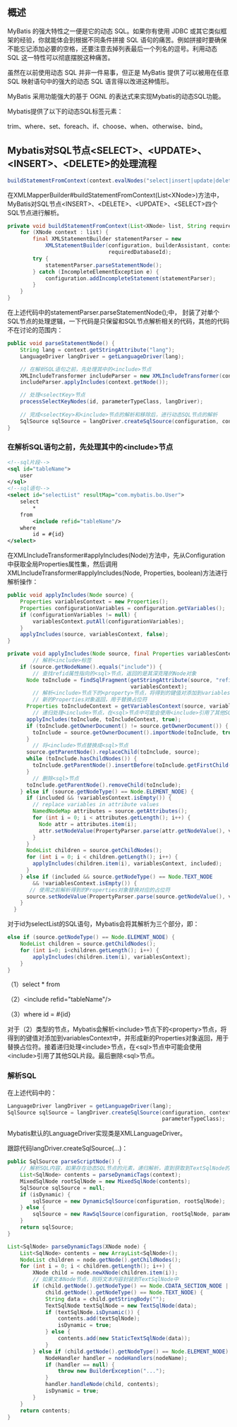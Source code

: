 ## 概述

MyBatis 的强大特性之一便是它的动态 SQL。如果你有使用 JDBC 或其它类似框架的经验，你就能体会到根据不同条件拼接 SQL 语句的痛苦。例如拼接时要确保不能忘记添加必要的空格，还要注意去掉列表最后一个列名的逗号。利用动态 SQL 这一特性可以彻底摆脱这种痛苦。

虽然在以前使用动态 SQL 并非一件易事，但正是 MyBatis 提供了可以被用在任意 SQL 映射语句中的强大的动态 SQL 语言得以改进这种情形。

MyBatis 采用功能强大的基于 OGNL 的表达式来实现Mybatis的动态SQL功能。

Mybatis提供了以下的动态SQL标签元素：

trim、where、set、foreach、if、choose、when、otherwise、bind。

## Mybatis对SQL节点\<SELECT>、\<UPDATE>、\<INSERT>、\<DELETE>的处理流程

```java
buildStatementFromContext(context.evalNodes("select|insert|update|delete"));
```

在XMLMapperBuilder#buildStatementFromContext(List\<XNode>)方法中，MyBatis对SQL节点\<INSERT>、\<DELETE>、\<UPDATE>、\<SELECT>四个SQL节点进行解析。

```java
private void buildStatementFromContext(List<XNode> list, String requiredDatabaseId) {
    for (XNode context : list) {
        final XMLStatementBuilder statementParser = new 
            XMLStatementBuilder(configuration, builderAssistant, context, 
                                requiredDatabaseId);
        try {
            statementParser.parseStatementNode();
        } catch (IncompleteElementException e) {
            configuration.addIncompleteStatement(statementParser);
        }
    }
}
```

在上述代码中的statementParser.parseStatementNode();中， 封装了对单个SQL节点的处理逻辑，一下代码是只保留和SQL节点解析相关的代码，其他的代码不在讨论的范围内：

```java
public void parseStatementNode() {
    String lang = context.getStringAttribute("lang");
    LanguageDriver langDriver = getLanguageDriver(lang);

    // 在解析SQL语句之前，先处理其中的<include>节点
    XMLIncludeTransformer includeParser = new XMLIncludeTransformer(configuration, builderAssistant);
    includeParser.applyIncludes(context.getNode());

    // 处理<selectKey>节点
    processSelectKeyNodes(id, parameterTypeClass, langDriver);
    
    // 完成<selectKey>和<include>节点的解析和移除后，进行动态SQL节点的解析
    SqlSource sqlSource = langDriver.createSqlSource(configuration, context, parameterTypeClass);
}
```

### 在解析SQL语句之前，先处理其中的\<include>节点

```xml
<!--sql片段-->
<sql id="tableName">
    user
</sql>
<!--sql语句-->
<select id="selectList" resultMap="com.mybatis.bo.User">
    select 
    	* 
    from 
    	<include refid="tableName"/> 
    where
    	id = #{id}
</select>
```

在XMLIncludeTransformer#applyIncludes(Node)方法中，先从Configuration中获取全局Properties属性集，然后调用XMLIncludeTransformer#applyIncludes(Node, Properties, boolean)方法进行解析操作：

```java
public void applyIncludes(Node source) {
    Properties variablesContext = new Properties();
    Properties configurationVariables = configuration.getVariables();
    if (configurationVariables != null) {
        variablesContext.putAll(configurationVariables);
    }
    applyIncludes(source, variablesContext, false);
}
```

```java
private void applyIncludes(Node source, final Properties variablesContext, boolean included) {
    	// 解析<include>标签
    if (source.getNodeName().equals("include")) {
      	// 查找refid属性指向的<sql>节点，返回的是其深克隆的Node对象
      Node toInclude = findSqlFragment(getStringAttribute(source, "refid"), 
                                       variablesContext);
        // 解析<include>节点下的<property>节点，将得到的键值对添加到variablesContext中，并形成
        // 新的Properties对象返回，用于替换占位符
      Properties toIncludeContext = getVariablesContext(source, variablesContext);
      	// 递归处理<include>节点，在<sql>节点中可能会使用<include>引用了其他SQL片段
      applyIncludes(toInclude, toIncludeContext, true);
      if (toInclude.getOwnerDocument() != source.getOwnerDocument()) {
        toInclude = source.getOwnerDocument().importNode(toInclude, true);
      }
        // 将<include>节点替换成<sql>节点
      source.getParentNode().replaceChild(toInclude, source);
      while (toInclude.hasChildNodes()) {
        toInclude.getParentNode().insertBefore(toInclude.getFirstChild(), toInclude);
      }
        // 删除<sql>节点
      toInclude.getParentNode().removeChild(toInclude);
    } else if (source.getNodeType() == Node.ELEMENT_NODE) {
      if (included && !variablesContext.isEmpty()) {
        // replace variables in attribute values
        NamedNodeMap attributes = source.getAttributes();
        for (int i = 0; i < attributes.getLength(); i++) {
          Node attr = attributes.item(i);
          attr.setNodeValue(PropertyParser.parse(attr.getNodeValue(), variablesContext));
        }
      }
      NodeList children = source.getChildNodes();
      for (int i = 0; i < children.getLength(); i++) {
        applyIncludes(children.item(i), variablesContext, included);
      }
    } else if (included && source.getNodeType() == Node.TEXT_NODE
        && !variablesContext.isEmpty()) {
       // 使用之前解析得到的Properties对象替换对应的占位符
      source.setNodeValue(PropertyParser.parse(source.getNodeValue(), variablesContext));
    }
  }
```

对于id为selectList的SQL语句，Mybatis会将其解析为三个部分，即：

```java
else if (source.getNodeType() == Node.ELEMENT_NODE) {
    NodeList children = source.getChildNodes();
    for (int i=0; i<children.getLength(); i++) {
        applyIncludes(children.item(i), variablesContext);
    }
}
```

（1）select  *  from 

（2）\<include refid="tableName"/> 

（3）where id = #{id}

对于（2）类型的节点，Mybatis会解析\<include>节点下的\<property>节点，将得到的键值对添加到variablesContext中，并形成新的Properties对象返回，用于替换占位符。接着递归处理\<include>节点，在\<sql>节点中可能会使用\<include>引用了其他SQL片段。最后删除\<sql>节点。

### 解析SQL

在上述代码中的：

```java
LanguageDriver langDriver = getLanguageDriver(lang);
SqlSource sqlSource = langDriver.createSqlSource(configuration, context, 
                                                 parameterTypeClass);
```

Mybatis默认的LanguageDriver实现类是XMLLanguageDriver。

跟踪代码langDriver.createSqlSource(...)：

```java
public SqlSource parseScriptNode() {
    // 解析SQL内容，如果存在动态SQL节点的元素，递归解析，直到获取到TextSqlNode的List集合
    List<SqlNode> contents = parseDynamicTags(context);
    MixedSqlNode rootSqlNode = new MixedSqlNode(contents);
    SqlSource sqlSource = null;
    if (isDynamic) {
        sqlSource = new DynamicSqlSource(configuration, rootSqlNode);
    } else {
        sqlSource = new RawSqlSource(configuration, rootSqlNode, parameterType);
    }
    return sqlSource;
}
```

```java
List<SqlNode> parseDynamicTags(XNode node) {
    List<SqlNode> contents = new ArrayList<SqlNode>();
    NodeList children = node.getNode().getChildNodes();
    for (int i = 0; i < children.getLength(); i++) {
        XNode child = node.newXNode(children.item(i));
        // 如果文本Node节点，则将文本内容封装到TextSqlNode中
        if (child.getNode().getNodeType() == Node.CDATA_SECTION_NODE || 
            child.getNode().getNodeType() == Node.TEXT_NODE) {
            String data = child.getStringBody("");
            TextSqlNode textSqlNode = new TextSqlNode(data);
            if (textSqlNode.isDynamic()) {
                contents.add(textSqlNode);
                isDynamic = true;
            } else {
                contents.add(new StaticTextSqlNode(data));
            }
        } else if (child.getNode().getNodeType() == Node.ELEMENT_NODE) { 
            NodeHandler handler = nodeHandlers(nodeName);
            if (handler == null) {
                throw new BuilderException("...");
            }
            handler.handleNode(child, contents);
            isDynamic = true;
        }
    }
    return contents;
}
```

